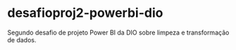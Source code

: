 # desafioproj2-powerbi-dio
Segundo desafio de projeto Power BI da DIO sobre limpeza e transformação de dados.
